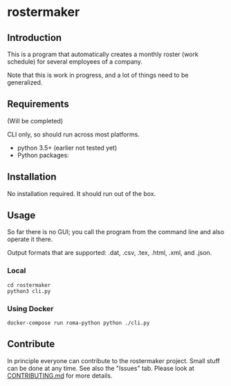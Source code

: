 # rostermaker

## Introduction

This is a program that automatically creates a monthly roster (work schedule) for several employees of a company.

Note that this is work in progress, and a lot of things need to be generalized.

## Requirements

(Will be completed)

CLI only, so should run across most platforms.

* python 3.5+ (earlier not tested yet)
* Python packages:

## Installation

No installation required. It should run out of the box.

## Usage

So far there is no GUI; you call the program from the command line and also operate it there.

Output formats that are supported: .dat, .csv, .tex, .html, .xml, and .json.

### Local

    cd rostermaker
    python3 cli.py

### Using Docker

    docker-compose run roma-python python ./cli.py

## Contribute

In principle everyone can contribute to the rostermaker project. Small stuff can be done at any time. See also the "Issues" tab. Please look at [CONTRIBUTING.md](CONTRIBUTING.md) for more details.
